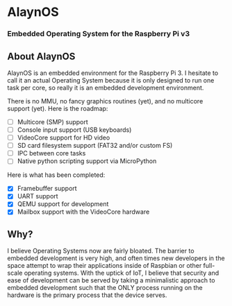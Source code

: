 # AlaynOS
### Embedded Operating System for the Raspberry Pi v3


## About AlaynOS
AlaynOS is an embedded environment for the Raspberry Pi 3. I hesitate to call it an actual Operating System because it is only designed to run one task per core, so really it is an embedded development environment.

There is no MMU, no fancy graphics routines (yet), and no multicore support (yet). 
Here is the roadmap:

- [ ] Multicore (SMP) support
- [ ] Console input support (USB keyboards)
- [ ] VideoCore support for HD video
- [ ] SD card filesystem support (FAT32 and/or custom FS)
- [ ] IPC between core tasks
- [ ] Native python scripting support via MicroPython

Here is what has been completed:
- [x] Framebuffer support
- [x] UART support
- [x] QEMU support for development
- [x] Mailbox support with the VideoCore hardware

## Why?
I believe Operating Systems now are fairly bloated. The barrier to embedded development is very high, and often times new developers in the space attempt to wrap their applications inside of Raspbian or other full-scale operating systems. With the uptick of IoT, I believe that security and ease of development can be served by taking a minimalistic approach to embedded development such that the ONLY process running on the hardware is the primary process that the device serves.
